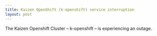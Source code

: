 ```yaml
---
title: Kaizen OpenShift (k-openshift) service interruption
layout: post
---
```


The Kaizen Openshift Cluster – k-openshift – is experiencing an outage.

